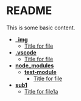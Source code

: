 # README

This is some basic content.


<!-- tree generated by markdown-notes-tree starts here -->

- [**\_img**](\_img)
    - [Title for file](\_img/file.md)
- [**.vscode**](.vscode)
    - [Title for file](.vscode/file.md)
- [**node_modules**](node_modules)
    - [**test-module**](node_modules/test-module)
        - [Title for file](node_modules/test-module/file.md)
- [**sub1**](sub1)
    - [Title for file1a](sub1/file1a.md)

<!-- tree generated by markdown-notes-tree ends here -->
